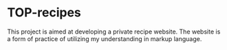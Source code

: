 # TOP-recipes
This project is aimed at developing a private recipe website.
The website is a form of practice of utilizing my understanding in markup language. 